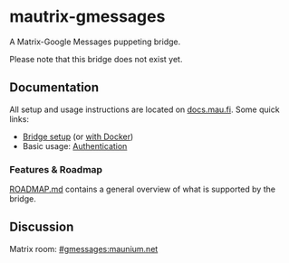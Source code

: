 # mautrix-gmessages
A Matrix-Google Messages puppeting bridge.

Please note that this bridge does not exist yet.

## Documentation
All setup and usage instructions are located on [docs.mau.fi]. Some quick links:

[docs.mau.fi]: https://docs.mau.fi/bridges/go/gmessages/index.html

* [Bridge setup](https://docs.mau.fi/bridges/go/setup.html?bridge=gmessages)
  (or [with Docker](https://docs.mau.fi/bridges/general/docker-setup.html?bridge=gmessages))
* Basic usage: [Authentication](https://docs.mau.fi/bridges/go/gmessages/authentication.html)

### Features & Roadmap
[ROADMAP.md](https://github.com/mautrix/gmessages/blob/master/ROADMAP.md)
contains a general overview of what is supported by the bridge.

## Discussion
Matrix room: [#gmessages:maunium.net](https://matrix.to/#/#gmessages:maunium.net)

